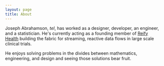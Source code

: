 ```yaml
---
layout: page
title: About
---
```


Joseph Abrahamson, *tel*, has worked as a designer, developer, an
engineer, and a statistician. He's currently acting as a founding
member of [Reify Health](http://reifyhealth.com) building the fabric
for streaming, reactive data flows in large scale clinical trials.

He enjoys solving problems in the divides between mathematics,
engineering, and design and seeing those solutions bear fruit.

